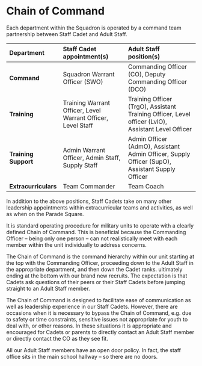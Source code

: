 # Chain of Command

Each department within the Squadron is operated by a command team partnership between Staff Cadet and Adult Staff.

| Department | Staff Cadet appointment\(s\) | Adult Staff position\(s\) |
| :--- | :--- | :--- |
| **Command** | Squadron Warrant Officer \(SWO\) | Commanding Officer \(CO\), Deputy Commanding Officer \(DCO\) |
| **Training** | Training Warrant Officer, Level Warrant Officer, Level Staff | Training Officer \(TrgO\), Assistant Training Officer, Level officer \(LvlO\), Assistant Level Officer |
| **Training Support** | Admin Warrant Officer, Admin Staff, Supply Staff | Admin Officer \(AdmO\), Assistant Admin Officer, Supply Officer \(SupO\), Assistant Supply Officer |
| **Extracurriculars** | Team Commander | Team Coach |

In addition to the above positions, Staff Cadets take on many other leadership appointments within extracurricular teams and activities, as well as when on the Parade Square.

It is standard operating procedure for military units to operate with a clearly defined Chain of Command. This is beneficial because the Commanding Officer – being only one person – can not realistically meet with each member within the unit individually to address concerns.

The Chain of Command is the command hierarchy within our unit starting at the top with the Commanding Officer, proceeding down to the Adult Staff in the appropriate department, and then down the Cadet ranks. ultimately ending at the bottom with our brand new recruits. The expectation is that Cadets ask questions of their peers or their Staff Cadets before jumping straight to an Adult Staff member.

The Chain of Command is designed to facilitate ease of communication as well as leadership experience in our Staff Cadets. However, there are occasions when it is necessary to bypass the Chain of Command, e.g. due to safety or time constraints, sensitive issues not appropriate for youth to deal with, or other reasons. In these situations it is appropriate and encouraged for Cadets or parents to directly contact an Adult Staff member or directly contact the CO as they see fit.

All our Adult Staff members have an open door policy. In fact, the staff office sits in the main school hallway – so there are no doors.

